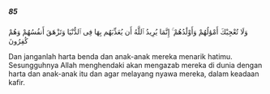 ##### 85

<span class="ayah">وَلَا تُعْجِبْكَ أَمْوَٰلُهُمْ وَأَوْلَٰدُهُمْ ۚ إِنَّمَا يُرِيدُ ٱللَّهُ أَن يُعَذِّبَهُم بِهَا فِى ٱلدُّنْيَا وَتَزْهَقَ أَنفُسُهُمْ وَهُمْ كَٰفِرُونَ</span>

<span class="ayah_translation">Dan janganlah harta benda dan anak-anak mereka menarik hatimu. Sesungguhnya Allah menghendaki akan mengazab mereka di dunia dengan harta dan anak-anak itu dan agar melayang nyawa mereka, dalam keadaan kafir.</span>
